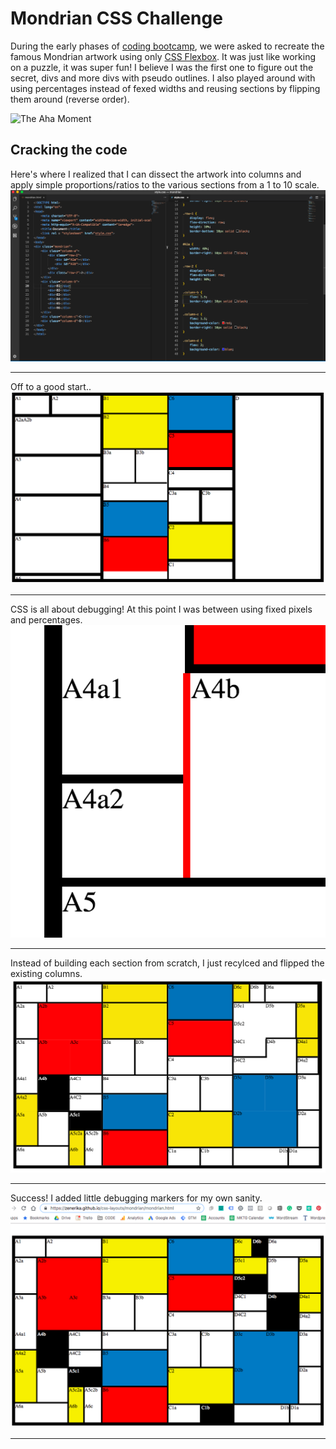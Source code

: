 # Mondrian CSS Challenge

During the early phases of [coding bootcamp](https://www.digitalcrafts.com/), we were asked to recreate the famous 
Mondrian artwork using only [CSS Flexbox](https://css-tricks.com/snippets/css/a-guide-to-flexbox/). It was just like working on a puzzle, it was super fun! I believe I was 
the first one to figure out the secret, divs and more divs with pseudo outlines. I also played around with using
percentages instead of fexed widths and reusing sections by flipping them around (reverse order).

![The Aha Moment](https://teenkidsnews.com/wp-content/uploads/2018/10/art.jpg)

## Cracking the code
Here's where I realized that I can dissect the artwork into columns and apply simple proportions/ratios to the various sections from a 1 to 10 scale. 
![The Aha Moment](https://github.com/Zenerika/css-layouts/blob/master/mondrian/mondrian%20aha%20moment.png)
___
Off to a good start..
![Off to a good start](https://github.com/Zenerika/css-layouts/blob/master/mondrian/Mondrian%20in%20progress.png)
___
CSS is all about debugging! At this point I was between using fixed pixels and percentages.
![Debugging](https://github.com/Zenerika/css-layouts/blob/master/mondrian/Mondrian%20css%20challenge.png)
___
Instead of building each section from scratch, I just recylced and flipped the existing columns.
![Flipping and Reversing](https://github.com/Zenerika/css-layouts/blob/master/mondrian/Mondrian-flipping%20sections.png)
___
Success! I added little debugging markers for my own sanity.
![Viola!](https://github.com/Zenerika/css-layouts/blob/master/mondrian/Mondrian%20viola.png)
___

